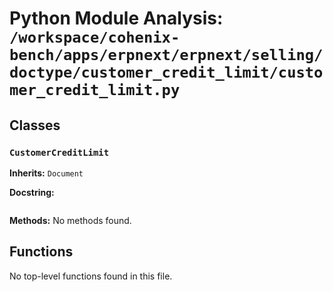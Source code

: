 # Python Module Analysis: `/workspace/cohenix-bench/apps/erpnext/erpnext/selling/doctype/customer_credit_limit/customer_credit_limit.py`

## Classes

### `CustomerCreditLimit`
**Inherits:** `Document`


**Docstring:**
```

```

**Methods:**
No methods found.




## Functions

No top-level functions found in this file.
